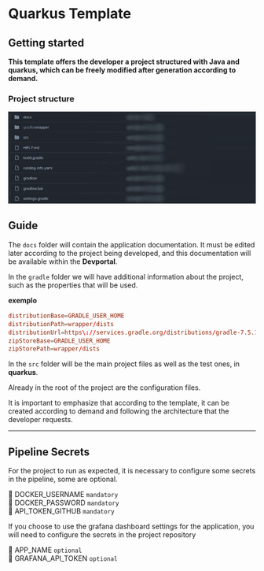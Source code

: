 # Quarkus Template

## Getting started

**This template offers the developer a project structured with Java and quarkus, which can be freely modified after generation according to demand.**

### Project structure

<img src="./imgs/image1.png"/>

## Guide


The `docs` folder will contain the application documentation. It must be edited later according to the project being developed, and this documentation will be available within the **Devportal**.


In the `gradle` folder we will have additional information about the project, such as the properties that will be used.

**exemplo**
~~~conf
distributionBase=GRADLE_USER_HOME
distributionPath=wrapper/dists
distributionUrl=https\://services.gradle.org/distributions/gradle-7.5.1-bin.zip
zipStoreBase=GRADLE_USER_HOME
zipStorePath=wrapper/dists
~~~

In the `src` folder will be the main project files as well as the test ones, in **quarkus**.

Already in the root of the project are the configuration files.

It is important to emphasize that according to the template, it can be created according to demand and following the architecture that the developer requests.

---

## Pipeline Secrets
For the project to run as expected, it is necessary to configure some secrets in the pipeline, some are optional.

:key: DOCKER_USERNAME `mandatory` <br>
:key: DOCKER_PASSWORD `mandatory` <br>
:key: API_TOKEN_GITHUB `mandatory` <br>

If you choose to use the grafana dashboard settings for the application, you will need to configure the secrets in the project repository

:key: APP_NAME `optional` <br>
:key: GRAFANA_API_TOKEN `optional`